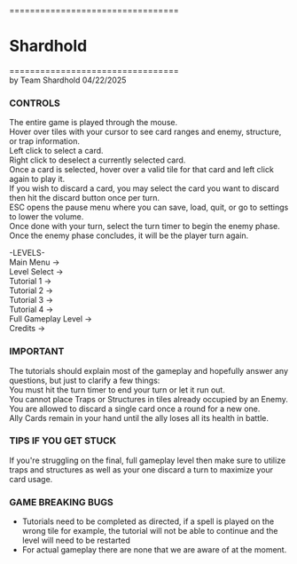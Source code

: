 =================================
# Shardhold
=================================<br/>
by Team Shardhold
04/22/2025 <br/>

### CONTROLS<br/>
The entire game is played through the mouse.<br/>
Hover over tiles with your cursor to see card ranges and enemy, structure, or trap information.<br/>
Left click to select a card.<br/>
Right click to deselect a currently selected card.<br/>
Once a card is selected, hover over a valid tile for that card and left click again to play it.<br/>
If you wish to discard a card, you may select the card you want to discard then hit the discard button once per turn.<br/>
ESC opens the pause menu where you can save, load, quit, or go to settings to lower the volume.<br/>
Once done with your turn, select the turn timer to begin the enemy phase. Once the enemy phase concludes, it will be the player turn again.<br/>

-LEVELS-<br/>
Main Menu -><br/>
Level Select -><br/>
Tutorial 1 -><br/>
Tutorial 2 -><br/>
Tutorial 3 -><br/>
Tutorial 4 -><br/>
Full Gameplay Level -><br/>
Credits -><br/>

### IMPORTANT<br/>
The tutorials should explain most of the gameplay and hopefully answer any questions, but just to clarify a few things:<br/>
You must hit the turn timer to end your turn or let it run out.<br/>
You cannot place Traps or Structures in tiles already occupied by an Enemy.<br/>
You are allowed to discard a single card once a round for a new one.<br/>
Ally Cards remain in your hand until the ally loses all its health in battle.<br/>

### TIPS IF YOU GET STUCK<br/>
If you're struggling on the final, full gameplay level then make sure to utilize traps and structures as well as your one discard a turn to maximize your card usage.
<br/>
### GAME BREAKING BUGS <br/>
- Tutorials need to be completed as directed, if a spell is played on the wrong tile for example, the tutorial will not be able to continue and the level will need to be restarted
- For actual gameplay there are none that we are aware of at the moment.<br/>
